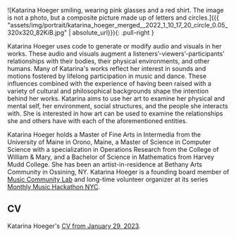 ![Katarina Hoeger smiling, wearing pink glasses and a red shirt. The image is not a photo, but a composite picture made up of letters and circles.]({{ "assets/img/portrait/katarina_hoeger_merged__2022_1_10_17_20_circle_0.05_320x320_82KiB.jpg" | absolute_url}}){: .pull-right }

Katarina Hoeger uses code to generate or modify audio and visuals in her works. These audio and visuals augment  a listeners’-viewers’-participants’ relationships with their bodies, their physical environments, and other humans. Many of Katarina's works reflect her interest in sounds and motions fostered by lifelong participation in music and dance. These influences combined with the experience of having been raised with a variety of cultural and philosophical backgrounds shape the intention behind her works. Katarina aims to use her art to examine her physical and mental self, her environment, social structures, and the people she interacts with. She is interested in how art can be used to examine the relationships she and others have with each of the aforementioned entities.

Katarina Hoeger holds a Master of Fine Arts in Intermedia from the  University of Maine in Orono, Maine, a Master of Science in Computer Science with a specialization in Operations Research from the College of William & Mary, and a Bachelor of Science in Mathematics from Harvey Mudd College. She has been an artist-in-residence at Bethany Arts Community in Ossining, NY.
Katarina Hoeger is a founding board member of [Music Community Lab](https://musiccommunitylab.org/) and long-time volunteer organizer at its series [Monthly Music Hackathon NYC](https://monthlymusichackathon.org/).

## CV
Katarina Hoeger's [CV from January 29, 2023]({{page.pdf_local}}).

<!-- <iframe src="{{page.pdf_local}}" type="application/pdf"></iframe> -->
